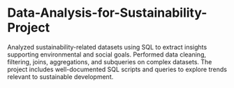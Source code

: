 # Data-Analysis-for-Sustainability-Project
Analyzed sustainability-related datasets using SQL to extract insights supporting environmental and social goals. Performed data cleaning, filtering, joins, aggregations, and subqueries on complex datasets. The project includes well-documented SQL scripts and queries to explore trends relevant to sustainable development.

